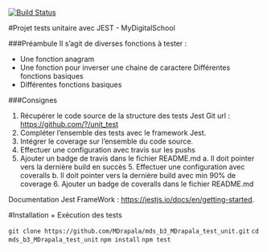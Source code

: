 [![Build Status](https://travis-ci.com/travis-ci/travis-web.svg?branch=master)](https://travis-ci.com/travis-ci/travis-web)

#Projet tests unitaire avec JEST - MyDigitalSchool

###Préambule
Il s’agit de diverses fonctions à tester :
  - Une fonction anagram
  - Une fonction pour inverser une chaine de caractere Différentes fonctions basiques
  - Différentes fonctions basiques

###Consignes
1. Récupérer le code source de la structure des tests Jest Git url : https://github.com/?/unit_test
2. Compléter l’ensemble des tests avec le framework Jest.
3. Intégrer le coverage sur l’ensemble du code source.
4. Effectuer une configuration avec travis sur les pushs
5. Ajouter un badge de travis dans le fichier README.md
  a. Il doit pointer vers la dernière build en succès 5. Effectuer une configuration avec coveralls
  b. Il doit pointer vers la dernière build avec min 90% de coverage 6. Ajouter un badge de coveralls dans le fichier README.md
  
Documentation Jest FrameWork : https://jestjs.io/docs/en/getting-started.

#Installation + Exécution des tests

```git clone https://github.com/MDrapala/mds_b3_MDrapala_test_unit.git```
```cd mds_b3_MDrapala_test_unit```
```npm install```
```npm test```
